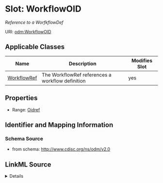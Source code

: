 # Slot: WorkflowOID


_Reference to a WorfkflowDef_



URI: [odm:WorkflowOID](http://www.cdisc.org/ns/odm/v2.0/WorkflowOID)



<!-- no inheritance hierarchy -->




## Applicable Classes

| Name | Description | Modifies Slot |
| --- | --- | --- |
[WorkflowRef](WorkflowRef.md) | The WorkflowRef references a workflow definition |  yes  |







## Properties

* Range: [Oidref](Oidref.md)





## Identifier and Mapping Information







### Schema Source


* from schema: http://www.cdisc.org/ns/odm/v2.0




## LinkML Source

<details>
```yaml
name: WorkflowOID
description: Reference to a WorfkflowDef
from_schema: http://www.cdisc.org/ns/odm/v2.0
rank: 1000
alias: WorkflowOID
domain_of:
- WorkflowRef
range: oidref

```
</details>